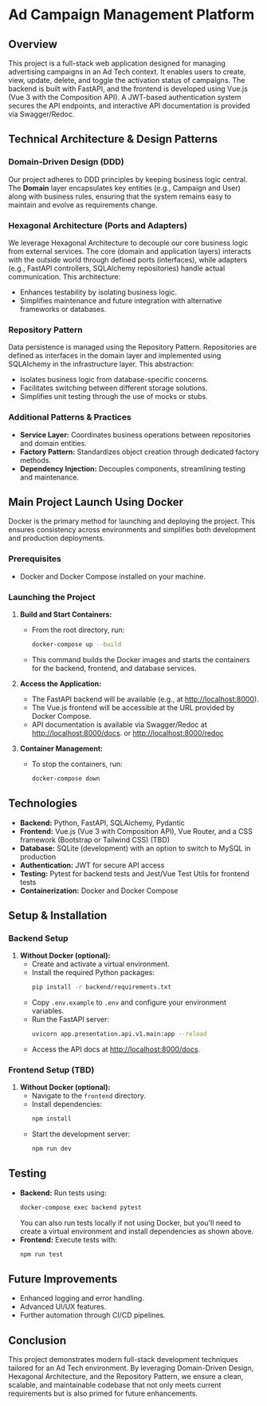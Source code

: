 # Ad Campaign Management Platform

## Overview

This project is a full-stack web application designed for managing advertising campaigns in an Ad Tech context. It enables users to create, view, update, delete, and toggle the activation status of campaigns. The backend is built with FastAPI, and the frontend is developed using Vue.js (Vue 3 with the Composition API). A JWT-based authentication system secures the API endpoints, and interactive API documentation is provided via Swagger/Redoc.

## Technical Architecture & Design Patterns

### Domain-Driven Design (DDD)

Our project adheres to DDD principles by keeping business logic central. The **Domain** layer encapsulates key entities (e.g., Campaign and User) along with business rules, ensuring that the system remains easy to maintain and evolve as requirements change.

### Hexagonal Architecture (Ports and Adapters)

We leverage Hexagonal Architecture to decouple our core business logic from external services. The core (domain and application layers) interacts with the outside world through defined ports (interfaces), while adapters (e.g., FastAPI controllers, SQLAlchemy repositories) handle actual communication. This architecture:

- Enhances testability by isolating business logic.
- Simplifies maintenance and future integration with alternative frameworks or databases.

### Repository Pattern

Data persistence is managed using the Repository Pattern. Repositories are defined as interfaces in the domain layer and implemented using SQLAlchemy in the infrastructure layer. This abstraction:

- Isolates business logic from database-specific concerns.
- Facilitates switching between different storage solutions.
- Simplifies unit testing through the use of mocks or stubs.

### Additional Patterns & Practices

- **Service Layer:** Coordinates business operations between repositories and domain entities.
- **Factory Pattern:** Standardizes object creation through dedicated factory methods.
- **Dependency Injection:** Decouples components, streamlining testing and maintenance.

## Main Project Launch Using Docker

Docker is the primary method for launching and deploying the project. This ensures consistency across environments and simplifies both development and production deployments.

### Prerequisites

- Docker and Docker Compose installed on your machine.

### Launching the Project

1. **Build and Start Containers:**

   - From the root directory, run:
     ```bash
     docker-compose up --build
     ```
   - This command builds the Docker images and starts the containers for the backend, frontend, and database services.

2. **Access the Application:**

   - The FastAPI backend will be available (e.g., at [http://localhost:8000](http://localhost:8000)).
   - The Vue.js frontend will be accessible at the URL provided by Docker Compose.
   - API documentation is available via Swagger/Redoc at [http://localhost:8000/docs](http://localhost:8000/docs). or [http://localhost:8000/redoc](http://localhost:8000/redoc) 

3. **Container Management:**

   - To stop the containers, run:
     ```bash
     docker-compose down
     ```

## Technologies

- **Backend:** Python, FastAPI, SQLAlchemy, Pydantic
- **Frontend:** Vue.js (Vue 3 with Composition API), Vue Router, and a CSS framework (Bootstrap or Tailwind CSS) (TBD)
- **Database:** SQLite (development) with an option to switch to MySQL in production
- **Authentication:** JWT for secure API access
- **Testing:** Pytest for backend tests and Jest/Vue Test Utils for frontend tests
- **Containerization:** Docker and Docker Compose

## Setup & Installation

### Backend Setup

1. **Without Docker (optional):**
   - Create and activate a virtual environment.
   - Install the required Python packages:
     ```bash
     pip install -r backend/requirements.txt
     ```
   - Copy `.env.example` to `.env` and configure your environment variables.
   - Run the FastAPI server:
     ```bash
     uvicorn app.presentation.api.v1.main:app --reload
     ```
   - Access the API docs at [http://localhost:8000/docs](http://localhost:8000/docs).

### Frontend Setup (TBD)

1. **Without Docker (optional):**
   - Navigate to the `frontend` directory.
   - Install dependencies:
     ```bash
     npm install
     ```
   - Start the development server:
     ```bash
     npm run dev
     ```

## Testing

- **Backend:** Run tests using:
  ```bash
  docker-compose exec backend pytest
  ```
  You can also run tests locally if not using Docker, but you'll need to create a virtual environment and install dependencies as shown above.
- **Frontend:** Execute tests with:
  ```bash
  npm run test
  ```

## Future Improvements

- Enhanced logging and error handling.
- Advanced UI/UX features.
- Further automation through CI/CD pipelines.

## Conclusion

This project demonstrates modern full-stack development techniques tailored for an Ad Tech environment. By leveraging Domain-Driven Design, Hexagonal Architecture, and the Repository Pattern, we ensure a clean, scalable, and maintainable codebase that not only meets current requirements but is also primed for future enhancements.


